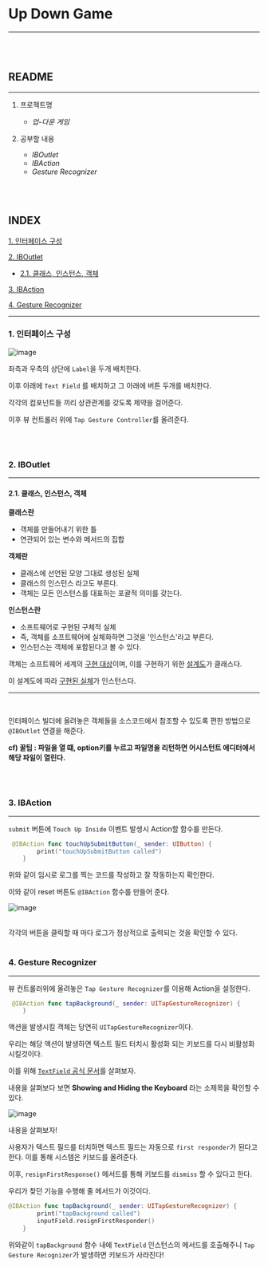 # Up Down Game
---

<br>
<br>

## README
---

1. 프로젝트명
    - _업-다운 게임_

2. 공부할 내용
    - _IBOutlet_
    - _IBAction_
    - _Gesture Recognizer_

<br>
<br>

## **INDEX**

[1. 인터페이스 구성](#1.-인터페이스-구성)

[2. IBOutlet](#2.-iboutlet)

- [2.1. 클래스, 인스턴스, 객체](#2.1.-클래스,-인스턴스,-객체)

[3. IBAction](#3.-IBAction)

[4. Gesture Recognizer](#4.-Gesture-Recognizer)

---

### 1. 인터페이스 구성

![image](https://user-images.githubusercontent.com/33051018/79130716-680d3b80-7de2-11ea-935e-513232fc28dd.png)

좌측과 우측의 상단에 `Label`을 두개 배치한다.

이후 아래에 `Text Field` 를 배치하고 그 아래에 버튼 두개를 배치한다.

각각의 컴포넌트들 끼리 상관관계를 갖도록 제약을 걸어준다.

이후 뷰 컨트롤러 위에 `Tap Gesture Controller`를 올려준다.

<br>
<br>

### 2. IBOutlet
---

#### 2.1. 클래스, 인스턴스, 객체

**클래스란**
-   객체를 만들어내기 위한 틀
-   연관되어 있는 변수와 메서드의 집합

**객체란**
-   클래스에 선언된 모양 그대로 생성된 실체
-   클래스의 인스턴스 라고도 부른다.
-   객체는 모든 인스턴스를 대표하는 포괄적 의미를 갖는다.

**인스턴스란**
-   소프트웨어로 구현된 구체적 실체
-   즉, 객체를 소프트웨어에 실체화하면 그것을 '인스턴스'라고 부른다.
-   인스턴스는 객체에 포함된다고 볼 수 있다.

객체는 소프트웨어 세계의 <u>구현 대상</u>이며, 이를 구현하기 위한 <u>설계도</u>가 클래스다.

이 설계도에 따라 <u>구현된 실체</u>가 인스턴스다.

---
<br>

인터페이스 빌더에 올려놓은 객체들을 소스코드에서 참조할 수 있도록 편한 방법으로  `@IBOutlet` 연결을 해준다.

**cf) 꿀팁 : 파일을 열 떄, option키를 누르고 파일명을 리턴하면 어시스턴트 에디터에서 해당 파일이 열린다.**

<br>
<br>

### 3. IBAction
---

`submit` 버튼에 `Touch Up Inside` 이벤트 발생시 Action할 함수를 만든다.

```swift
 @IBAction func touchUpSubmitButton(_ sender: UIButton) {
        print("touchUpSubmitButton called")
    }
```

위와 같이 임시로 로그를 찍는 코드를 작성하고 잘 작동하는지 확인한다.

이와 같이 reset 버튼도 `@IBAction` 함수를 만들어 준다.

 ![image](https://user-images.githubusercontent.com/33051018/79134396-9d1c8c80-7de8-11ea-83ed-e7890381711f.png)

<br>
각각의 버튼을 클릭할 때 마다 로그가 정상적으로 출력되는 것을 확인할 수 있다.

<br>
<br>


### 4. Gesture Recognizer
---

뷰 컨트롤러위에 올려놓은 `Tap Gesture Recognizer`를 이용해 Action을 설정한다.

```swift
 @IBAction func tapBackground(_ sender: UITapGestureRecognizer) {
    }
```

액션을 발생시킬 객체는 당연히 `UITapGestureRecognizer`이다.

우리는 해당 액션이 발생하면 텍스트 필드 터치시 활성화 되는 키보드를 다시 비활성화 시킬것이다.

이를 위해 [`TextField` 공식 문서](https://developer.apple.com/documentation/uikit/uitextfield)를 살펴보자.


내용을 살펴보다 보면 **Showing and Hiding the Keyboard** 라는 소제목을 확인할 수 있다.

![image](https://user-images.githubusercontent.com/33051018/79139178-cb05cf00-7df0-11ea-9acb-fe99dc935b90.png)

내용을 살펴보자!

사용자가 텍스트 필드를 터치하면 텍스트 필드는 자동으로 `first responder`가 된다고 한다. 이를 통해 시스템은 키보드를 올려준다.

이후, `resignFirstResponse()` 메서드를 통해 키보드를 `dismiss` 할 수 있다고 한다.

우리가 찾던 기능을 수행해 줄 메서드가 이것이다.

```swift
@IBAction func tapBackground(_ sender: UITapGestureRecognizer) {
        print("tapBackground called")
        inputField.resignFirstResponder()
    }
```

위와같이 `tapBackground` 함수 내에 `TextField` 인스턴스의 메서드를  호출해주니 `Tap Gesture Recognizer`가 발생하면 키보드가 사라진다!



